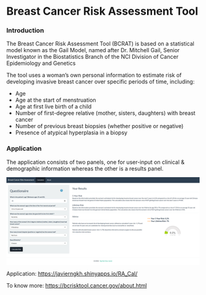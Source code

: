 # Breast Cancer Risk Assessment Tool

### Introduction

The Breast Cancer Risk Assessment Tool (BCRAT) is based on a statistical model known as the Gail Model, named after Dr. Mitchell Gail, Senior Investigator in the Biostatistics Branch of the NCI Division of Cancer Epidemiology and Genetics

The tool uses a woman’s own personal information to estimate risk of developing invasive breast cancer over specific periods of time, including:

  * Age
  * Age at the start of menstruation
  * Age at first live birth of a child
  * Number of first-degree relative (mother, sisters, daughters) with breast cancer
  * Number of previous breast biopsies (whether positive or negative)
  * Presence of atypical hyperplasia in a biopsy
  
### Application

The application consists of two panels, one for user-input on clinical & demographic information whereas the other is a results panel.

<img src="https://github.com/remembrance1/RA_Calculator/blob/master/RA_Cal/1.PNG" alt="Screenshot" width="950" align ="center"/>

Application: https://javierngkh.shinyapps.io/RA_Cal/

To know more: https://bcrisktool.cancer.gov/about.html 